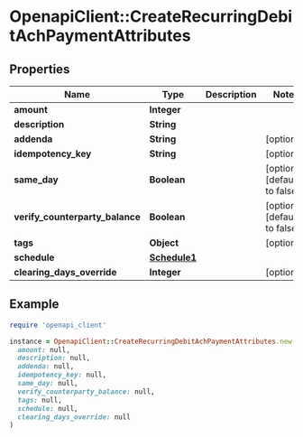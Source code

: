 # OpenapiClient::CreateRecurringDebitAchPaymentAttributes

## Properties

| Name | Type | Description | Notes |
| ---- | ---- | ----------- | ----- |
| **amount** | **Integer** |  |  |
| **description** | **String** |  |  |
| **addenda** | **String** |  | [optional] |
| **idempotency_key** | **String** |  | [optional] |
| **same_day** | **Boolean** |  | [optional][default to false] |
| **verify_counterparty_balance** | **Boolean** |  | [optional][default to false] |
| **tags** | **Object** |  | [optional] |
| **schedule** | [**Schedule1**](Schedule1.md) |  |  |
| **clearing_days_override** | **Integer** |  | [optional] |

## Example

```ruby
require 'openapi_client'

instance = OpenapiClient::CreateRecurringDebitAchPaymentAttributes.new(
  amount: null,
  description: null,
  addenda: null,
  idempotency_key: null,
  same_day: null,
  verify_counterparty_balance: null,
  tags: null,
  schedule: null,
  clearing_days_override: null
)
```

